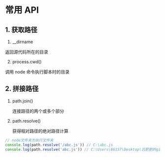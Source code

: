 # 常用 API

## 1. 获取路径

1. \_\_dirname

返回源代码所在的目录

2. process.cwd()

调用 node 命令执行脚本时的目录

## 2. 拼接路径

1. path.join()

   连接路径的两个或多个部分

2. path.resolve()

   获得相对路径的绝对路径计算

```javascript
// node文件夹为执行文件夹
console.log(path.resolve('/abc.js')) // C:\abc.js
console.log(path.resolve('abc.js')) // C:\Users\86157\Desktop\吕肥肥的github\book\node\abc.js
```

